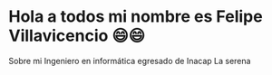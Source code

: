 # Hola a todos mi nombre es Felipe Villavicencio 😄😄

Sobre mi 
Ingeniero en informática egresado de Inacap La serena
<!--
**FelipeVillavicencio/FelipeVillavicencio** is a ✨ _special_ ✨ repository because its `README.md` (this file) appears on your GitHub profile.

Here are some ideas to get you started:

- 🔭 I’m currently working on ...
- 🌱 I’m currently learning ...
- 👯 I’m looking to collaborate on ...
- 🤔 I’m looking for help with ...
- 💬 Ask me about ...
- 📫 How to reach me: ...
- 😄 Pronouns: ...
- ⚡ Fun fact: ...
-->
